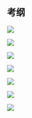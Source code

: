 ## 考纲

![](https://youpai.roccoshi.top/img/20200813124905.png)

![](https://youpai.roccoshi.top/img/20200813124918.png)

![](https://youpai.roccoshi.top/img/20200813124928.png)

![](https://youpai.roccoshi.top/img/20200813124939.png)

![](https://youpai.roccoshi.top/img/20200813124951.png)

![](https://youpai.roccoshi.top/img/20200813124959.png)

![](https://youpai.roccoshi.top/img/20200813125003.png)


